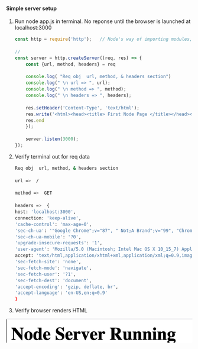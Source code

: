 
#### Simple server setup
1. Run node app.js in terminal. No reponse until the browser is launched at localhost:3000


    ~~~ js
    const http = require('http');   // Node's way of importing modules, files

    //
    const server = http.createServer((req, res) => {
        const {url, method, headers} = req    

        console.log( "Req obj  url, method, & headers section")  
        console.log(" \n url => ", url);
        console.log(" \n method => ", method);
        console.log(" \n headers => ", headers);

        res.setHeader('Content-Type', 'text/html');
        res.write('<html><head><title> First Node Page </title></head><body><h1> Node Server Running </h1> </body></html>')
        res.end
        });

        server.listen(3000);
    });
    ~~~

2. Verify terminal out for req data
    ~~~ bash
    Req obj  url, method, & headers section
    
    url =>  /
    
    method =>  GET
    
    headers =>  {
    host: 'localhost:3000',
    connection: 'keep-alive',
    'cache-control': 'max-age=0',
    'sec-ch-ua': '"Google Chrome";v="87", " Not;A Brand";v="99", "Chromium";v="87"',
    'sec-ch-ua-mobile': '?0',
    'upgrade-insecure-requests': '1',
    'user-agent': 'Mozilla/5.0 (Macintosh; Intel Mac OS X 10_15_7) AppleWebKit/537.36 (KHTML, like Gecko) Chrome/87.0.4280.88 Safari/537.36',
    accept: 'text/html,application/xhtml+xml,application/xml;q=0.9,image/avif,image/webp,image/apng,*/*;q=0.8,application/signed-exchange;v=b3;q=0.9',
    'sec-fetch-site': 'none',
    'sec-fetch-mode': 'navigate',
    'sec-fetch-user': '?1',
    'sec-fetch-dest': 'document',
    'accept-encoding': 'gzip, deflate, br',
    'accept-language': 'en-US,en;q=0.9'
    }
    ~~~

3. Verify browser renders HTML
<img src = "readme_img/Node_write_html.png"/>
